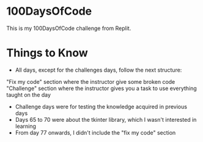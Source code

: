 # 100DaysOfCode

This is my 100DaysOfCode challenge from Replit.

# Things to Know

- All days, except for the challenges days, follow the next structure:

"Fix my code" section where the instructor give some broken code
"Challenge" section where the instructor gives you a task to use everything taught on the day

- Challenge days were for testing the knowledge acquired in previous days
- Days 65 to 70 were about the tkinter library, which I wasn't interested in learning
- From day 77 onwards, I didn't include the "fix my code" section
